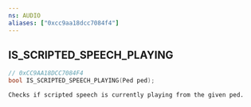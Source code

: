 ```yaml
---
ns: AUDIO
aliases: ["0xcc9aa18dcc7084f4"]
---
```

## IS_SCRIPTED_SPEECH_PLAYING

```c
// 0xCC9AA18DCC7084F4
bool IS_SCRIPTED_SPEECH_PLAYING(Ped ped);
```

```
Checks if scripted speech is currently playing from the given ped.
```
